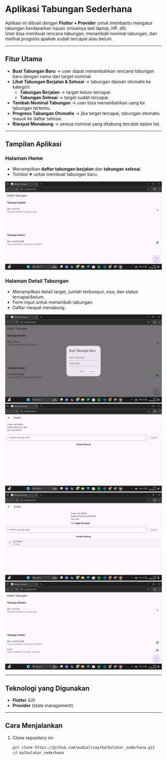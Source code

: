 # Aplikasi Tabungan Sederhana 

Aplikasi ini dibuat dengan **Flutter + Provider** untuk membantu mengatur tabungan berdasarkan tujuan (misalnya beli laptop, HP, dll).  
User bisa membuat rencana tabungan, menambah nominal tabungan, dan melihat progress apakah sudah tercapai atau belum.  

---

## Fitur Utama
- **Buat Tabungan Baru** → user dapat menambahkan rencana tabungan baru dengan nama dan target nominal.
- **Lihat Tabungan Berjalan & Selesai** → tabungan dipisah otomatis ke kategori:
  - **Tabungan Berjalan** → target belum tercapai.  
  - **Tabungan Selesai** → target sudah tercapai.  
- **Tambah Nominal Tabungan** → user bisa menambahkan uang ke tabungan tertentu.
- **Progress Tabungan Otomatis** → jika target tercapai, tabungan otomatis masuk ke daftar selesai.
- **Riwayat Menabung** → semua nominal yang ditabung tercatat dalam list.

---

## Tampilan Aplikasi
### Halaman Home
- Menampilkan **daftar tabungan berjalan** dan **tabungan selesai**.  
- Tombol ➕ untuk membuat tabungan baru.  

![Home](./assets/home.png)

### Halaman Detail Tabungan
- Menampilkan detail target, jumlah terkumpul, sisa, dan status tercapai/belum.  
- Form input untuk menambah tabungan.  
- Daftar riwayat menabung.  

![Detail](./assets/new.png)
![Detail](./assets/result.png)
![Detail](./assets/target.png)
![Detail](./assets/riwayat.png)

---

## Teknologi yang Digunakan
- **Flutter** (UI)
- **Provider** (state management)

---

## Cara Menjalankan
1. Clone repository ini:
   ```bash
   git clone https://github.com/audialrsaa/kalkulator_sederhana.git
   cd kalkulator_sederhana
